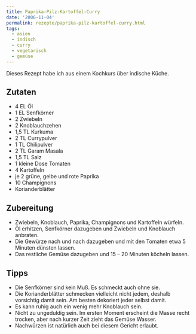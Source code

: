```yaml
---
title: Paprika-Pilz-Kartoffel-Curry
date: '2006-11-04'
permalink: rezepte/paprika-pilz-kartoffel-curry.html
tags:
  - asien
  - indisch
  - curry
  - vegetarisch
  - gemüse
---
```



Dieses Rezept habe ich aus einem Kochkurs über indische Küche.

## Zutaten

- 4 EL Öl
- 1 EL Senfkörner
- 2 Zwiebeln
- 2 Knoblauchzehen
- 1,5 TL Kurkuma
- 2 TL Currypulver
- 1 TL Chilipulver
- 2 TL Garam Masala
- 1,5 TL Salz
- 1 kleine Dose Tomaten
- 4 Kartoffeln
- je 2 grüne, gelbe und rote Paprika
- 10 Champignons
- Korianderblätter

## Zubereitung

- Zwiebeln, Knoblauch, Paprika, Champignons und Kartoffeln würfeln.
- Öl erhitzen, Senfkörner dazugeben und Zwiebeln und Knoblauch anbraten.
- Die Gewürze nach und nach dazugeben und mit den Tomaten etwa 5 Minuten dünsten lassen.
- Das restliche Gemüse dazugeben und 15 – 20 Minuten köcheln lassen.

## Tipps

- Die Senfkörner sind kein Muß. Es schmeckt auch ohne sie.
- Die Korianderblätter schmecken vielleicht nicht jedem, deshalb vorsichtig damit sein. Am besten dekoriert jeder selbst damit.
- Es kann ruhig auch ein wenig mehr Knoblauch sein.
- Nicht zu ungeduldig sein. Im ersten Moment erscheint die Masse recht trocken, aber nach kurzer Zeit zieht das Gemüse Wasser.
- Nachwürzen ist natürlich auch bei diesem Gericht erlaubt.

